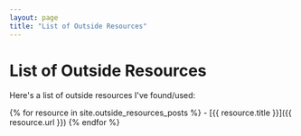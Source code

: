 ```yaml
---
layout: page
title: "List of Outside Resources"
---
```


# List of Outside Resources

Here's a list of outside resources I've found/used:

{% for resource in site.outside_resources_posts %}
    - [{{ resource.title }}]({{ resource.url }})
{% endfor %}

